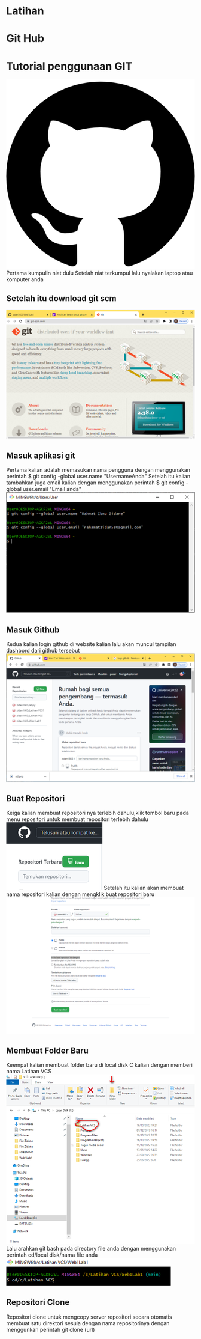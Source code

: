 # Latihan
# Git Hub
# Tutorial penggunaan GIT
![Gambar 1](screenshot/ss1.png)
Pertama kumpulin niat dulu
Setelah niat terkumpul lalu nyalakan laptop atau komputer anda
## Setelah itu download git scm
![Gambar 2](screenshot/ss2.png)
## Masuk aplikasi git
 Pertama kalian adalah memasukan nama pengguna dengan menggunakan perintah
$ git config -global user.name
"UsernameAnda"
Setelah itu kalian tambahkan juga email kalian dengan menggunakan perintah
$ git config -global user.email 
"Email anda"
![Gambar 3](screenshot/ss3.png)
## Masuk Github
Kedua kalian login github di website kalian lalu akan muncul tampilan dashbord dari github tersebut
![Gambar 4](screenshot/ss4.png)
## Buat Repositori
Keiga kalian membuat repositori nya terlebih dahulu,klik tombol baru pada menu repositori untuk membuat repositori terlebih dahulu
![Gambar 5](screenshot/ss5.png)
Setelah itu kalian akan membuat nama repositori kalian dengan mengklik buat repositori baru
![Gambar 6](screenshot/ss6.png)
## Membuat Folder Baru
Keempat kalian membuat folder baru di local disk C kalian dengan memberi nama Latihan VCS
![Gambar 7](screenshot/ss7.png)
![Gambar 8](screenshot/ss8.png)
Lalu arahkan git bash pada directory file anda dengan menggunakan perintah cd/local disk/nama file anda
![Gambar 9](screenshot/ss9.png)
## Repositori Clone
Repositori clone untuk mengcopy server repositori secara otomatis membuat satu direktori sesuia dengan nama repositorinya dengan menggunkan perintah git clone (url)

